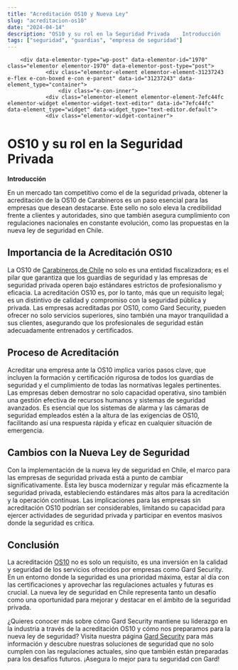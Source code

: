 ```yaml
---
title: "Acreditación OS10 y Nueva Ley"
slug: "acreditacion-os10"
date: "2024-04-14"
description: "OS10 y su rol en la Seguridad Privada    Introducción    En un mercado tan competitivo como el de la seguridad privada, obtener la acreditación de la OS10 de Ca..."
tags: ["seguridad", "guardias", "empresa de seguridad"]
---
```


		<div data-elementor-type="wp-post" data-elementor-id="1970" class="elementor elementor-1970" data-elementor-post-type="post">
				<div class="elementor-element elementor-element-31237243 e-flex e-con-boxed e-con e-parent" data-id="31237243" data-element_type="container">
					<div class="e-con-inner">
				<div class="elementor-element elementor-element-7efc44fc elementor-widget elementor-widget-text-editor" data-id="7efc44fc" data-element_type="widget" data-widget_type="text-editor.default">
				<div class="elementor-widget-container">
									
<h1 class="wp-block-heading" id="h-os10-y-su-rol-en-la-seguridad-privada">OS10 y su rol en la Seguridad Privada</h1>



<p class=""><strong>Introducción</strong></p>



<p class="">En un mercado tan competitivo como el de la seguridad privada, obtener la acreditación de la OS10 de Carabineros es un paso esencial para las empresas que desean destacarse. Este sello no solo eleva la credibilidad frente a clientes y autoridades, sino que también asegura cumplimiento con regulaciones nacionales en constante evolución, como las propuestas en la nueva ley de seguridad en Chile.</p>



<h2 class="wp-block-heading" id="h-importancia-de-la-acreditacion-os10"><strong>Importancia de la Acreditación OS10</strong></h2>



<p class="">La OS10 de <a href="http://www.carabineros.cl">Carabineros de Chile</a> no solo es una entidad fiscalizadora; es el pilar que garantiza que los guardias de seguridad y las empresas de seguridad privada operen bajo estándares estrictos de profesionalismo y eficacia. La acreditación OS10 es, por lo tanto, más que un requisito legal; es un distintivo de calidad y compromiso con la seguridad pública y privada. Las empresas acreditadas por OS10, como Gard Security, pueden ofrecer no solo servicios superiores, sino también una mayor tranquilidad a sus clientes, asegurando que los profesionales de seguridad están adecuadamente entrenados y certificados.</p>



<h2 class="wp-block-heading" id="h-proceso-de-acreditacion"><strong>Proceso de Acreditación</strong></h2>



<p class="">Acreditar una empresa ante la OS10 implica varios pasos clave, que incluyen la formación y certificación rigurosa de todos los guardias de seguridad y el cumplimiento de todas las normativas legales pertinentes. Las empresas deben demostrar no solo capacidad operativa, sino también una gestión efectiva de recursos humanos y sistemas de seguridad avanzados. Es esencial que los sistemas de alarma y las cámaras de seguridad empleados estén a la altura de las exigencias de OS10, facilitando así una respuesta rápida y eficaz en cualquier situación de emergencia.</p>



<h2 class="wp-block-heading" id="h-cambios-con-la-nueva-ley-de-seguridad"><strong>Cambios con la Nueva Ley de Seguridad</strong></h2>



<p class="">Con la implementación de la nueva ley de seguridad en Chile, el marco para las empresas de seguridad privada está a punto de cambiar significativamente. Esta ley busca modernizar y regular más eficazmente la seguridad privada, estableciendo estándares más altos para la acreditación y la operación continuas. Las implicaciones para las empresas sin acreditación OS10 podrían ser considerables, limitando su capacidad para ejercer actividades de seguridad privada y participar en eventos masivos donde la seguridad es crítica.</p>



<h2 class="wp-block-heading" id="h-conclusion"><strong>Conclusión</strong></h2>



<p class="">La acreditación <a href="https://www.zosepcar.cl/OS10.php">OS10</a> no es solo un requisito, es una inversión en la calidad y seguridad de los servicios ofrecidos por empresas como Gard Security. En un entorno donde la seguridad es una prioridad máxima, estar al día con las certificaciones y aprovechar las regulaciones actuales y futuras es crucial. La nueva ley de seguridad en Chile representa tanto un desafío como una oportunidad para mejorar y destacar en el ámbito de la seguridad privada.</p>



<p class="">¿Quieres conocer más sobre cómo Gard Security mantiene su liderazgo en la industria a través de la acreditación OS10 y cómo nos preparamos para la nueva ley de seguridad? Visita nuestra página <a href="https://gard.cl">Gard Security</a> para más información y descubre nuestras soluciones de seguridad que no solo cumplen con las regulaciones actuales, sino que también están preparadas para los desafíos futuros. ¡Asegura lo mejor para tu seguridad con Gard!</p>
								</div>
				</div>
					</div>
				</div>
				</div>
		